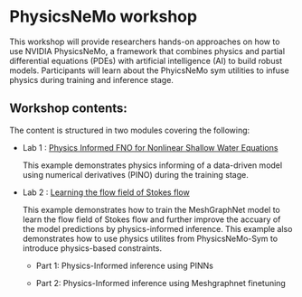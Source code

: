 # PhysicsNeMo workshop

This workshop will provide researchers hands-on approaches on how to use NVIDIA PhysicsNeMo, a framework that combines physics and partial differential equations (PDEs) with artificial intelligence (AI) to build robust models. Participants will learn about the PhyicsNeMo sym utilities to infuse physics during training and inference stage.

## Workshop contents:

The content is structured in two modules covering the following: 


- Lab 1 : [Physics Informed FNO for Nonlinear Shallow Water Equations](./lab_1/swe_nonlinear_pino.ipynb)

    This example demonstrates physics informing of a data-driven model using numerical derivatives (PINO) during the training stage.
  
- Lab 2 : [Learning the flow field of Stokes flow](./lab_2/stokes_mgn.ipynb)

    This example demonstrates how to train the MeshGraphNet model to learn the flow field of Stokes flow and further improve the accuary of the model predictions by physics-informed inference. This example also demonstrates how to use physics utilites from PhysicsNeMo-Sym to introduce physics-based constraints.

  - Part 1: Physics-Informed inference using PINNs

  - Part 2: Physics-Informed inference using Meshgraphnet finetuning